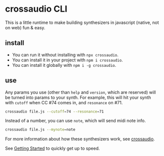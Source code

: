 # crossaudio CLI

This is a little runtime to make building synthesizers in javascript (native, not on web) fun & easy.

## install

- You can run it without installing with `npx crossaudio`.
- You can install it in your project with `npm i crossaudio`.
- You can install it globally with `npm i -g crossaudio`.

## use

Any params you use (other than `help` and `version`, which are reserved) will be turned into params to your synth. For example, this will hit your synth with `cutoff` when CC #74 comes in, and `resonance` on #71.

```sh
crossaudio file.js --cutoff=74 --resonance=71
```

Instead of a number, you can use `note`, which will send midi note info.

```sh
crossaudio file.js --mynote=note
```

For more information about how these synthesizers work, see [crossaudio](https://www.npmjs.com/package/@crossaudio/core).

See [Getting Started](https://github.com/konsumer/crossaudio/wiki/Getting-Started) to quickly get up to speed.